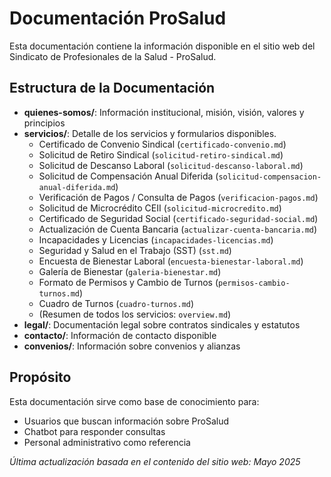 
# Documentación ProSalud

Esta documentación contiene la información disponible en el sitio web del Sindicato de Profesionales de la Salud - ProSalud.

## Estructura de la Documentación

- **quienes-somos/**: Información institucional, misión, visión, valores y principios
- **servicios/**: Detalle de los servicios y formularios disponibles.
  - Certificado de Convenio Sindical (`certificado-convenio.md`)
  - Solicitud de Retiro Sindical (`solicitud-retiro-sindical.md`)
  - Solicitud de Descanso Laboral (`solicitud-descanso-laboral.md`)
  - Solicitud de Compensación Anual Diferida (`solicitud-compensacion-anual-diferida.md`)
  - Verificación de Pagos / Consulta de Pagos (`verificacion-pagos.md`)
  - Solicitud de Microcrédito CEII (`solicitud-microcredito.md`)
  - Certificado de Seguridad Social (`certificado-seguridad-social.md`)
  - Actualización de Cuenta Bancaria (`actualizar-cuenta-bancaria.md`)
  - Incapacidades y Licencias (`incapacidades-licencias.md`)
  - Seguridad y Salud en el Trabajo (SST) (`sst.md`)
  - Encuesta de Bienestar Laboral (`encuesta-bienestar-laboral.md`)
  - Galería de Bienestar (`galeria-bienestar.md`)
  - Formato de Permisos y Cambio de Turnos (`permisos-cambio-turnos.md`)
  - Cuadro de Turnos (`cuadro-turnos.md`)
  - (Resumen de todos los servicios: `overview.md`)
- **legal/**: Documentación legal sobre contratos sindicales y estatutos
- **contacto/**: Información de contacto disponible
- **convenios/**: Información sobre convenios y alianzas

## Propósito

Esta documentación sirve como base de conocimiento para:
- Usuarios que buscan información sobre ProSalud
- Chatbot para responder consultas
- Personal administrativo como referencia

*Última actualización basada en el contenido del sitio web: Mayo 2025*

